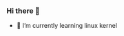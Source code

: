 ### Hi there 👋
<!-- [![love1angel's github stats](https://github-readme-stats.vercel.app/api?username=love1angel)](https://github.com/love1angel/github-readme-stats) -->
<!-- <img align="right" src="https://visitor-badge.glitch.me/badge?page_id=love1angel"> -->

<!--
**love1angel/love1angel** is a ✨ _special_ ✨ repository because its `README.md` (this file) appears on your GitHub profile.

Here are some ideas to get you started:

- 🔭 I’m currently working on ...
- 🌱 I’m currently learning ...
- 👯 I’m looking to collaborate on ...
- 🤔 I’m looking for help with ...
- 💬 Ask me about ...
- 📫 How to reach me: ...
- 😄 Pronouns: ...
- ⚡ Fun fact: ...
-->
- 🌱 I’m currently learning linux kernel
